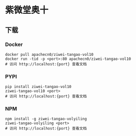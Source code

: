 # 紫微堂奥十

## 下载

### Docker

```
docker pull apachecn0/ziwei-tangao-vol10
docker run -tid -p <port>:80 apachecn0/ziwei-tangao-vol10
# 访问 http://localhost:{port} 查看文档
```

### PYPI

```
pip install ziwei-tangao-vol10
ziwei-tangao-vol10 <port>
# 访问 http://localhost:{port} 查看文档
```

### NPM

```
npm install -g ziwei-tangao-volyiling
ziwei-tangao-volyiling <port>
# 访问 http://localhost:{port} 查看文档
```